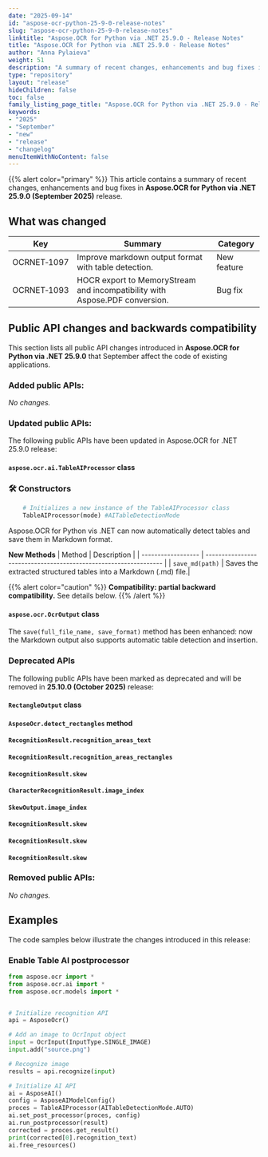 ```yaml
---
date: "2025-09-14"
id: "aspose-ocr-python-25-9-0-release-notes"
slug: "aspose-ocr-python-25-9-0-release-notes"
linktitle: "Aspose.OCR for Python via .NET 25.9.0 - Release Notes"
title: "Aspose.OCR for Python via .NET 25.9.0 - Release Notes"
author: "Anna Pylaieva"
weight: 51
description: "A summary of recent changes, enhancements and bug fixes in Aspose.OCR for Python via .NET 25.9.0 (September 2025) release."
type: "repository"
layout: "release"
hideChildren: false
toc: false
family_listing_page_title: "Aspose.OCR for Python via .NET 25.9.0 - Release Notes"
keywords:
- "2025"
- "September"
- "new"
- "release"
- "changelog"
menuItemWithNoContent: false
---
```


{{% alert color="primary" %}}
This article contains a summary of recent changes, enhancements and bug fixes in **Aspose.OCR for Python via .NET 25.9.0 (September 2025)** release.

## What was changed

Key | Summary | Category
--- | ------- | --------
OCRNET&#8209;1097 | Improve markdown output format with table detection. | New feature
OCRNET&#8209;1093 | HOCR export to MemoryStream and incompatibility with Aspose.PDF conversion. | Bug fix

## Public API changes and backwards compatibility

This section lists all public API changes introduced in **Aspose.OCR for Python via .NET 25.9.0** that September affect the code of existing applications.

### Added public APIs:

_No changes._

### Updated public APIs:

The following public APIs have been updated in Aspose.OCR for .NET 25.9.0 release:

#### `aspose.ocr.ai.TableAIProcessor` class

### 🛠 Constructors

```python
    # Initializes a new instance of the TableAIProcessor class
    TableAIProcessor(mode) #AITableDetectionMode
```

Aspose.OCR for Python vis .NET can now automatically detect tables and save them in Markdown format.

**New Methods**
| Method             | Description                                                      |
| ------------------ | ---------------------------------------------------------------- |
| `save_md(path)`    | Saves the extracted structured tables into a Markdown (.md) file.|


{{% alert color="caution" %}} 
**Compatibility: partial backward compatibility.** See details below.
{{% /alert %}}


#### `aspose.ocr.OcrOutput` class
The `save(full_file_name, save_format)` method has been enhanced: now the Markdown output also supports automatic table detection and insertion.

### Deprecated APIs

The following public APIs have been marked as deprecated and will be removed in **25.10.0 (October 2025)** release:

#### `RectangleOutput` class

#### `AsposeOcr.detect_rectangles` method

#### `RecognitionResult.recognition_areas_text`

#### `RecognitionResult.recognition_areas_rectangles`

#### `RecognitionResult.skew`

#### `CharacterRecognitionResult.image_index`

#### `SkewOutput.image_index`

#### `RecognitionResult.skew`

#### `RecognitionResult.skew`

#### `RecognitionResult.skew`


### Removed public APIs:

_No changes._

## Examples

The code samples below illustrate the changes introduced in this release:

### Enable Table AI postprocessor

```python
from aspose.ocr import *
from aspose.ocr.ai import *
from aspose.ocr.models import *


# Initialize recognition API
api = AsposeOcr()

# Add an image to OcrInput object
input = OcrInput(InputType.SINGLE_IMAGE)
input.add("source.png")

# Recognize image
results = api.recognize(input)

# Initialize AI API
ai = AsposeAI()
config = AsposeAIModelConfig()
proces = TableAIProcessor(AITableDetectionMode.AUTO)
ai.set_post_processor(proces, config)
ai.run_postprocessor(result)
corrected = proces.get_result()
print(corrected[0].recognition_text)
ai.free_resources()

```